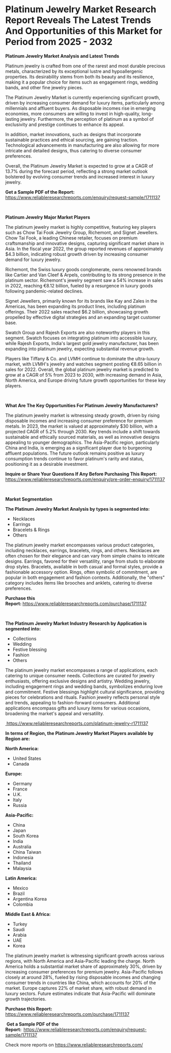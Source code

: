 <p><h1>Platinum Jewelry Market Research Report Reveals The Latest Trends And Opportunities of this Market for Period from 2025 - 2032</h1></p><p><strong>Platinum Jewelry Market Analysis and Latest Trends</strong></p>
<p><p>Platinum jewelry is crafted from one of the rarest and most durable precious metals, characterized by its exceptional lustre and hypoallergenic properties. Its desirability stems from both its beauty and its resilience, making it a popular choice for items such as engagement rings, wedding bands, and other fine jewelry pieces. </p><p>The Platinum Jewelry Market is currently experiencing significant growth, driven by increasing consumer demand for luxury items, particularly among millennials and affluent buyers. As disposable incomes rise in emerging economies, more consumers are willing to invest in high-quality, long-lasting jewelry. Furthermore, the perception of platinum as a symbol of exclusivity and prestige continues to enhance its appeal.</p><p>In addition, market innovations, such as designs that incorporate sustainable practices and ethical sourcing, are gaining traction. Technological advancements in manufacturing are also allowing for more intricate and detailed designs, thus catering to diverse consumer preferences. </p><p>Overall, the Platinum Jewelry Market is expected to grow at a CAGR of 13.7% during the forecast period, reflecting a strong market outlook bolstered by evolving consumer trends and increased interest in luxury jewelry.</p></p>
<p><strong>Get a Sample PDF of the Report:&nbsp;</strong> <a href="https://www.reliableresearchreports.com/enquiry/request-sample/1711137?utm_campaign=2102&utm_medium=2&utm_source=Github&utm_content=ia&utm_term=07022025&utm_id=platinum-jewelry">https://www.reliableresearchreports.com/enquiry/request-sample/1711137</a></p>
<p>&nbsp;</p>
<p><strong>Platinum Jewelry Major Market Players</strong></p>
<p><p>The platinum jewelry market is highly competitive, featuring key players such as Chow Tai Fook Jewelry Group, Richemont, and Signet Jewellers. Chow Tai Fook, a leading Chinese retailer, focuses on premium craftsmanship and innovative designs, capturing significant market share in Asia. In the fiscal year 2022, the group reported revenues of approximately $4.3 billion, indicating robust growth driven by increasing consumer demand for luxury jewelry.</p><p>Richemont, the Swiss luxury goods conglomerate, owns renowned brands like Cartier and Van Cleef & Arpels, contributing to its strong presence in the platinum sector. Richemont's jewelry segment saw a 54% increase in sales in 2022, reaching €8.12 billion, fueled by a resurgence in luxury goods following pandemic-related declines.</p><p>Signet Jewellers, primarily known for its brands like Kay and Zales in the Americas, has been expanding its product lines, including platinum offerings. Their 2022 sales reached $6.2 billion, showcasing growth propelled by effective digital strategies and an expanding target customer base.</p><p>Swatch Group and Rajesh Exports are also noteworthy players in this segment. Swatch focuses on integrating platinum into accessible luxury, while Rajesh Exports, India's largest gold jewelry manufacturer, has been expanding into platinum jewelry, expecting substantial revenue growth.</p><p>Players like Tiffany & Co. and LVMH continue to dominate the ultra-luxury market, with LVMH's jewelry and watches segment posting €8.65 billion in sales for 2022. Overall, the global platinum jewelry market is predicted to grow at a CAGR of 5% from 2023 to 2030, with increasing demand in Asia, North America, and Europe driving future growth opportunities for these key players.</p></p>
<p>&nbsp;</p>
<p><strong>What Are The Key Opportunities For Platinum Jewelry Manufacturers?</strong></p>
<p><p>The platinum jewelry market is witnessing steady growth, driven by rising disposable incomes and increasing consumer preference for premium metals. In 2023, the market is valued at approximately $30 billion, with a projected CAGR of 5.2% through 2030. Key trends include a shift towards sustainable and ethically sourced materials, as well as innovative designs appealing to younger demographics. The Asia-Pacific region, particularly China and India, is emerging as a significant player due to burgeoning affluent populations. The future outlook remains positive as luxury consumption trends continue to favor platinum's rarity and status, positioning it as a desirable investment.</p></p>
<p><strong>Inquire or Share Your Questions If Any Before Purchasing This Report:</strong> <a href="https://www.reliableresearchreports.com/enquiry/pre-order-enquiry/1711137?utm_campaign=2102&utm_medium=2&utm_source=Github&utm_content=ia&utm_term=07022025&utm_id=platinum-jewelry">https://www.reliableresearchreports.com/enquiry/pre-order-enquiry/1711137</a></p>
<p>&nbsp;</p>
<p><strong>Market Segmentation</strong></p>
<p><strong>The Platinum Jewelry Market Analysis by types is segmented into:</strong></p>
<p><ul><li>Necklaces</li><li>Earrings</li><li>Bracelets & Rings</li><li>Others</li></ul></p>
<p><p>The platinum jewelry market encompasses various product categories, including necklaces, earrings, bracelets, rings, and others. Necklaces are often chosen for their elegance and can vary from simple chains to intricate designs. Earrings, favored for their versatility, range from studs to elaborate drop styles. Bracelets, available in both casual and formal styles, provide a fashionable accessory option. Rings, often symbolic of commitment, are popular in both engagement and fashion contexts. Additionally, the "others" category includes items like brooches and anklets, catering to diverse preferences.</p></p>
<p><strong>Purchase this Report:&nbsp;</strong><a href="https://www.reliableresearchreports.com/purchase/1711137?utm_campaign=2102&utm_medium=2&utm_source=Github&utm_content=ia&utm_term=07022025&utm_id=platinum-jewelry">https://www.reliableresearchreports.com/purchase/1711137</a></p>
<p>&nbsp;</p>
<p><strong>The Platinum Jewelry Market Industry Research by Application is segmented into:</strong></p>
<p><ul><li>Collections</li><li>Wedding</li><li>Festive blessing</li><li>Fashion</li><li>Others</li></ul></p>
<p><p>The platinum jewelry market encompasses a range of applications, each catering to unique consumer needs. Collections are curated for jewelry enthusiasts, offering exclusive designs and artistry. Wedding jewelry, including engagement rings and wedding bands, symbolizes enduring love and commitment. Festive blessings highlight cultural significance, providing pieces for celebrations and rituals. Fashion jewelry reflects personal style and trends, appealing to fashion-forward consumers. Additional applications encompass gifts and luxury items for various occasions, broadening the market's appeal and versatility.</p></p>
<p><a href="https://www.reliableresearchreports.com/platinum-jewelry-r1711137?utm_campaign=2102&utm_medium=2&utm_source=Github&utm_content=ia&utm_term=07022025&utm_id=platinum-jewelry">&nbsp;https://www.reliableresearchreports.com/platinum-jewelry-r1711137</a></p>
<p><strong>In terms of Region, the Platinum Jewelry Market Players available by Region are:</strong></p>
<p>
    <p> <strong> North America: </strong>
        <ul>
            <li>United States</li>
            <li>Canada</li>
        </ul>
        </p> 
    <p> <strong> Europe: </strong>
        <ul>
            <li>Germany</li>
            <li>France</li>
            <li>U.K.</li>
            <li>Italy</li>
            <li>Russia</li>
        </ul>
        </p> 
    <p> <strong> Asia-Pacific: </strong>
        <ul>
            <li>China</li>
            <li>Japan</li>
            <li>South Korea</li>
            <li>India</li>
            <li>Australia</li>
            <li>China Taiwan</li>
            <li>Indonesia</li>
            <li>Thailand</li>
            <li>Malaysia</li>
        </ul>
        </p> 
    <p> <strong> Latin America: </strong>
        <ul>
            <li>Mexico</li>
            <li>Brazil</li>
            <li>Argentina Korea</li>
            <li>Colombia</li>
        </ul>
        </p> 
    <p> <strong> Middle East & Africa: </strong>
        <ul>
            <li>Turkey</li>
            <li>Saudi</li>
            <li>Arabia</li>
            <li>UAE</li>
            <li>Korea</li>
        </ul>
    </p>
    </p>
<p><p>The platinum jewelry market is witnessing significant growth across various regions, with North America and Asia-Pacific leading the charge. North America holds a substantial market share of approximately 30%, driven by increasing consumer preferences for premium jewelry. Asia-Pacific follows closely at around 28%, fueled by rising disposable incomes and changing consumer trends in countries like China, which accounts for 20% of the market. Europe captures 22% of market share, with robust demand in luxury sectors. Future estimates indicate that Asia-Pacific will dominate growth trajectories.</p></p>
<p><strong>Purchase this Report: </strong><a href="https://www.reliableresearchreports.com/purchase/1711137?utm_campaign=2102&utm_medium=2&utm_source=Github&utm_content=ia&utm_term=07022025&utm_id=platinum-jewelry">https://www.reliableresearchreports.com/purchase/1711137</a></p>
<p>&nbsp;<strong>Get a Sample PDF of the Report:&nbsp;&nbsp;</strong><a href="https://www.reliableresearchreports.com/enquiry/request-sample/1711137?utm_campaign=2102&utm_medium=2&utm_source=Github&utm_content=ia&utm_term=07022025&utm_id=platinum-jewelry">https://www.reliableresearchreports.com/enquiry/request-sample/1711137</a></p>
<p><strong></strong></p>
<p>Check more reports on <a href="https://www.reliableresearchreports.com/?utm_campaign=2102&utm_medium=2&utm_source=Github&utm_content=ia&utm_term=07022025&utm_id=platinum-jewelry">https://www.reliableresearchreports.com/</a></p>